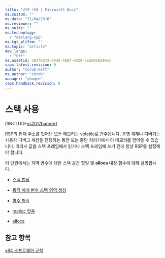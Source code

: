 ```yaml
---
title: "스택 사용 | Microsoft Docs"
ms.custom: ""
ms.date: "11/04/2016"
ms.reviewer: ""
ms.suite: ""
ms.technology: 
  - "devlang-cpp"
ms.tgt_pltfrm: ""
ms.topic: "article"
dev_langs: 
  - "C++"
ms.assetid: 383f0072-0438-489f-8829-cca89582408c
caps.latest.revision: 9
author: "corob-msft"
ms.author: "corob"
manager: "ghogen"
caps.handback.revision: 9
---
```

# 스택 사용
[!INCLUDE[vs2017banner](../assembler/inline/includes/vs2017banner.md)]

RSP의 현재 주소를 벗어난 모든 메모리는 volatile로 간주됩니다. 운영 체제나 디버거는 사용자 디버그 세션을 진행하는 동안 또는 중단 처리기에서 이 메모리를 덮어쓸 수 있습니다.  따라서 값을 스택 프레임에서 읽거나 스택 프레임에 쓰기 전에 항상 RSP를 설정해야 합니다.  
  
 이 단원에서는 지역 변수에 대한 스택 공간 할당 및 **alloca** 내장 함수에 대해 설명합니다.  
  
-   [스택 할당](../build/stack-allocation.md)  
  
-   [동적 매개 변수 스택 영역 생성](../build/dynamic-parameter-stack-area-construction.md)  
  
-   [함수 형식](../build/function-types.md)  
  
-   [malloc 맞춤](../build/malloc-alignment.md)  
  
-   [alloca](../build/alloca.md)  
  
## 참고 항목  
 [x64 소프트웨어 규칙](../build/x64-software-conventions.md)